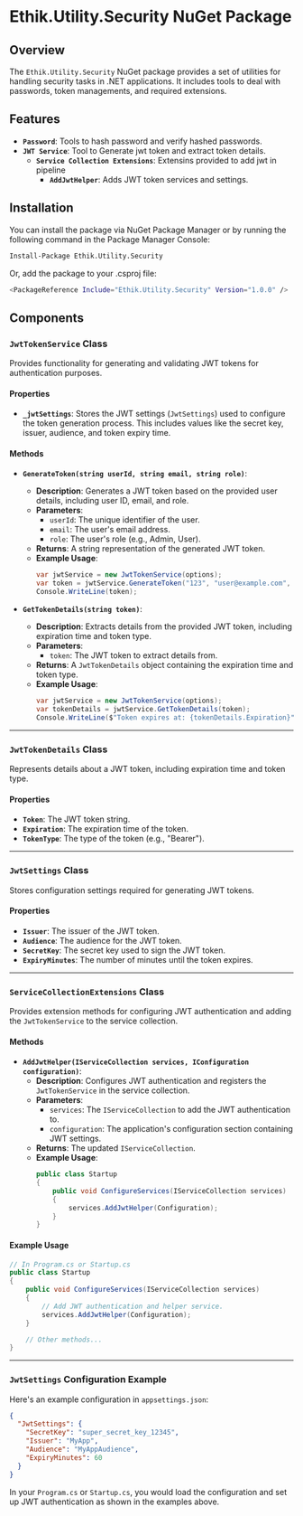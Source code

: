 # Ethik.Utility.Security NuGet Package

## Overview
The `Ethik.Utility.Security` NuGet package provides a set of utilities for handling security tasks in .NET applications. It includes tools to deal with passwords, token managements, and required extensions.

## **Features**
- **`Password`**: Tools to hash password and verify hashed passwords.
- **`JWT Service`**: Tool to Generate jwt token and extract token details.
  - **`Service Collection Extensions`**: Extensins provided to add jwt in pipeline
	- **`AddJwtHelper`**: Adds JWT token services and settings.

## Installation
You can install the package via NuGet Package Manager or by running the following command in the Package Manager Console:

```bash
Install-Package Ethik.Utility.Security
```

Or, add the package to your .csproj file:

```bash
<PackageReference Include="Ethik.Utility.Security" Version="1.0.0" />
```

## Components

### `JwtTokenService` Class
Provides functionality for generating and validating JWT tokens for authentication purposes.

#### Properties
- **`_jwtSettings`**: Stores the JWT settings (`JwtSettings`) used to configure the token generation process. This includes values like the secret key, issuer, audience, and token expiry time.

#### Methods
- **`GenerateToken(string userId, string email, string role)`**:
    - **Description**: Generates a JWT token based on the provided user details, including user ID, email, and role.
    - **Parameters**:
        - `userId`: The unique identifier of the user.
        - `email`: The user's email address.
        - `role`: The user's role (e.g., Admin, User).
    - **Returns**: A string representation of the generated JWT token.
    - **Example Usage**:
      ```csharp
      var jwtService = new JwtTokenService(options);
      var token = jwtService.GenerateToken("123", "user@example.com", "Admin");
      Console.WriteLine(token);
      ```

- **`GetTokenDetails(string token)`**:
    - **Description**: Extracts details from the provided JWT token, including expiration time and token type.
    - **Parameters**:
        - `token`: The JWT token to extract details from.
    - **Returns**: A `JwtTokenDetails` object containing the expiration time and token type.
    - **Example Usage**:
      ```csharp
      var jwtService = new JwtTokenService(options);
      var tokenDetails = jwtService.GetTokenDetails(token);
      Console.WriteLine($"Token expires at: {tokenDetails.Expiration}");
      ```

---

### `JwtTokenDetails` Class
Represents details about a JWT token, including expiration time and token type.

#### Properties
- **`Token`**: The JWT token string.
- **`Expiration`**: The expiration time of the token.
- **`TokenType`**: The type of the token (e.g., "Bearer").

---

### `JwtSettings` Class
Stores configuration settings required for generating JWT tokens.

#### Properties
- **`Issuer`**: The issuer of the JWT token.
- **`Audience`**: The audience for the JWT token.
- **`SecretKey`**: The secret key used to sign the JWT token.
- **`ExpiryMinutes`**: The number of minutes until the token expires.

---

### `ServiceCollectionExtensions` Class
Provides extension methods for configuring JWT authentication and adding the `JwtTokenService` to the service collection.

#### Methods

- **`AddJwtHelper(IServiceCollection services, IConfiguration configuration)`**:
    - **Description**: Configures JWT authentication and registers the `JwtTokenService` in the service collection.
    - **Parameters**:
        - `services`: The `IServiceCollection` to add the JWT authentication to.
        - `configuration`: The application's configuration section containing JWT settings.
    - **Returns**: The updated `IServiceCollection`.
    - **Example Usage**:
      ```csharp
      public class Startup
      {
          public void ConfigureServices(IServiceCollection services)
          {
              services.AddJwtHelper(Configuration);
          }
      }
      ```

#### Example Usage

```csharp
// In Program.cs or Startup.cs
public class Startup
{
    public void ConfigureServices(IServiceCollection services)
    {
        // Add JWT authentication and helper service.
        services.AddJwtHelper(Configuration);
    }

    // Other methods...
}
```

---

### `JwtSettings` Configuration Example
Here's an example configuration in `appsettings.json`:

```json
{
  "JwtSettings": {
    "SecretKey": "super_secret_key_12345",
    "Issuer": "MyApp",
    "Audience": "MyAppAudience",
    "ExpiryMinutes": 60
  }
}
```

In your `Program.cs` or `Startup.cs`, you would load the configuration and set up JWT authentication as shown in the examples above.
